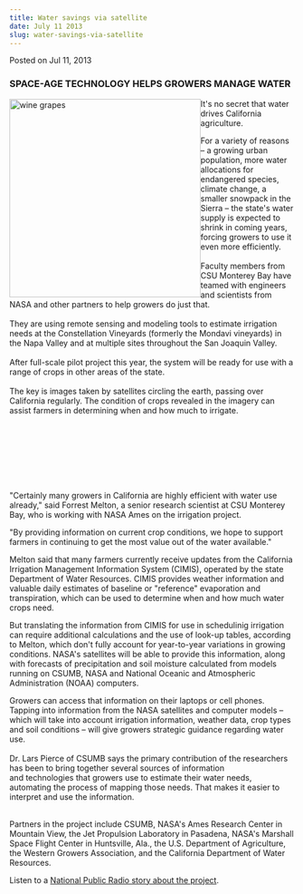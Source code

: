 ```yaml
---
title: Water savings via satellite
date: July 11 2013
slug: water-savings-via-satellite
---
```


 



<span class="date">Posted on Jul 11, 2013    </span>
<h3><strong>SPACE-AGE TECHNOLOGY HELPS GROWERS MANAGE
WATER</strong></h3>
<p><img alt="wine grapes" height="350" src="https://news.csumb.edu/sites/default/files/65/igx_migrate/images/grapes.jpg" style="float:left" width="338"/></p>
<p>It&apos;s no secret that water drives California agriculture.</p>
<p>For a variety of reasons &#x2013; a growing urban population, more
water allocations for endangered species, climate change, a smaller
snowpack in the Sierra &#x2013; the state&apos;s water supply is expected to
shrink in coming years, forcing growers to use it even more
efficiently.<br>
<br>
Faculty members from CSU Monterey Bay have teamed with engineers
and scientists from NASA and other partners to help growers do just
that.<br>
<br>
They are using remote sensing and modeling tools to estimate
irrigation needs at the Constellation Vineyards (formerly the
Mondavi vineyards) in the Napa Valley and at multiple sites
throughout the San Joaquin Valley.<br>
<br>
After full-scale pilot project this year, the system will be ready
for use with a range of crops in other areas&#xA0;of the
state.<br>
<br>
The key is images taken by satellites circling the earth, passing
over California regularly. The condition of crops revealed in the
imagery can assist farmers in determining when and how much to
irrigate.</br></br></br></br></br></br></br></br></p>
<p>&quot;Certainly many growers in California are highly efficient with
water use already,&quot; said Forrest Melton, a senior research
scientist at CSU Monterey Bay, who is working with NASA Ames on the
irrigation project.</p>
<p>&quot;By providing information on current crop conditions, we hope to
support farmers in continuing to get the most value out of the
water available.&quot;</p>
<p>Melton said that many farmers currently receive updates from the
California Irrigation Management Information System (CIMIS),
operated by the state Department of Water Resources. CIMIS provides
weather information and valuable daily estimates of baseline or
&quot;reference&quot; evaporation and transpiration, which can be used to
determine when and how much water crops need.</p>
<p>But translating the information from CIMIS for use in
schedulinig irrigation can require additional calculations and the
use of look-up tables, according to Melton, which don&apos;t fully
account for year-to-year variations in growing conditions. NASA&apos;s
satellites will be able to provide this information, along with
forecasts of precipitation and soil moisture calculated from models
running on CSUMB, NASA and National Oceanic and Atmospheric
Administration (NOAA) computers.</p>
<p>Growers can access that information on their laptops or cell
phones. Tapping into information from the NASA satellites and
computer models &#x2013; which will take into account irrigation
information, weather data, crop types and soil conditions &#x2013; will
give growers strategic guidance regarding water use.<br>
<br>
Dr. Lars Pierce of CSUMB says the primary contribution of the
researchers has been to bring together several sources of
information and&#xA0;technologies&#xA0;that growers use to estimate
their water needs, automating the process of mapping those needs.
That makes it easier to interpret and use the information.</br></br></p>
<p>Partners in the project include CSUMB, NASA&apos;s Ames Research
Center in Mountain View, the Jet Propulsion Laboratory in Pasadena,
NASA&apos;s Marshall Space Flight Center in Huntsville, Ala., the U.S.
Department of Agriculture, the Western Growers Association, and the
California Department of Water Resources.</p>
<p>Listen to a&#xA0;<a href="https://www.kazu.org/post/nasa-satellite-images-will-help-farmers-conserve-water" rel="nofollow">National Public Radio story about the
project</a>.</p>





 
